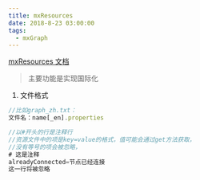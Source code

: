 ```yaml
---
title: mxResources
date: 2018-8-23 03:00:00
tags:
  - mxGraph
---
```


[mxResources 文档](https://jgraph.github.io/mxgraph/docs/js-api/files/util/mxResources-js.html)

<!--more-->

> 主要功能是实现国际化

1. 文件格式

```javascript
//比如graph_zh.txt：
文件名：name[_en].properties

//以#开头的行是注释行
//资源文件中的项是key=value的格式，值可能会通过get方法获取，
//没有等号的项会被忽略，
# 这是注释
alreadyConnected=节点已经连接
这一行将被忽略
```
